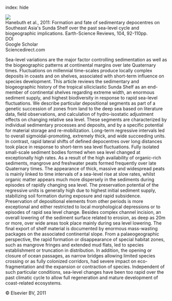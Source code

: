 index: hide

<div class="Citation">
    <div class="Citation-thumb CitationThumb-linked"  data-href="https://doi.org/10.1016/j.earscirev.2010.09.006">
      <img src="https://static.claimspace.cloud/climate-study-static/refs/thumbs/5/Hanebuth_et_al_2011-thumb.png" />
    </div>

  <div class="Citation-body">
    <div class="Citation-text">Hanebuth et al., 2011: Formation and fate of sedimentary depocentres on Southeast Asia's Sunda Shelf over the past sea-level cycle and biogeographic implications. <span class="Article-journal">Earth-Science Reviews, </span><span class="Article-volume">104, </span>92-110pp.</div>
    <div class="Citation-links">
      <div class="CitationLink" data-href="https://doi.org/10.1016/j.earscirev.2010.09.006">
        <div class="CitationLink-icon CitationLink-Doi"></div>
        <div class="CitationLink-text">DOI</div>
      </div>
      <div class="CitationLink" data-href="https://scholar.google.com/scholar?q=10.1016/j.earscirev.2010.09.006">
        <div class="CitationLink-icon CitationLink-Scholar"></div>
        <div class="CitationLink-text">Google Scholar</div>
      </div>
      <div class="CitationLink" data-href="http://www.sciencedirect.com/science/article/pii/S0012825210001182">
        <div class="CitationLink-icon CitationLink-Publisher"></div>
        <div class="CitationLink-text">Sciencedirect.com</div>
      </div>
    </div>
  </div>
</div>

Sea-level variations are the major factor controlling sedimentation as well as the biogeographic patterns at continental margins over late Quaternary times. Fluctuations on millennial time-scales produce locally complex deposits in coasts and on shelves, associated with short-term influence on species development. This article reviews the sedimentary and biogeographic history of the tropical siliciclastic Sunda Shelf as an end-member of continental shelves regarding extreme width, an enormous sediment supply, and highest biodiversity in response to rapid sea-level fluctuations. We describe particular depositional segments as part of a genetic succession of zones from land to the deep sea based on literature data, field observations, and calculation of hydro-isostatic adjustment effects on changing relative sea level. These segments are characterized by individual sedimentary processes and deposits, and by a specific potential for material storage and re-mobilization.                   Long-term regressive intervals led to overall sigmoidal-promoting, extremely thick, and wide succeeding units. In contrast, rapid lateral shifts of defined depocentres over long distances took place in response to short-term sea level fluctuations. Fully isolated small-scale sediment bodies formed when sea level changed at exceptionally high rates. As a result of the high availability of organic-rich sediments, mangrove and freshwater peats formed frequently over late Quaternary times. The appearance of thick, massive and widespread peats is mainly linked to time intervals of a sea-level rise at slow rates, whilst organic matter appears much more dispersely in the sediments during episodes of rapidly changing sea level.                   The preservation potential of the regressive units is generally high due to highest initial sediment supply, stabilizing soil formation during exposure and rapid subsidence. Preservation of depositional elements from other periods is more exceptional and either restricted to local morphological depressions or to episodes of rapid sea level change. Besides complex channel incision, an overall lowering of the sediment surface related to erosion, as deep as 20m or more, over wide areas took place mainly during sea level lowering. The final export of shelf material is documented by enormous mass-wasting packages on the associated continental slope.                   From a palaeogeographic perspective, the rapid formation or disappearance of special habitat zones, such as mangrove fringes and extended mud flats, led to species establishment or truncation in distribution. In addition, the opening or closure of ocean passages, as narrow bridges allowing limited species crossing or as fully colonized corridors, had severe impact on eco-fragmentation and the expansion or contraction of species. Independent of such particular conditions, sea-level changes have been too rapid over the past climatic cycle to allow full regeneration and mature development of coast-related ecosystems.

<div class="Citation-copy">
&copy; Elsevier BV, 2011
</div>